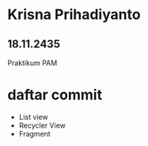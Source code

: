 # Krisna Prihadiyanto
## 18.11.2435

Praktikum PAM

# daftar commit
* List view
* Recycler View
* Fragment